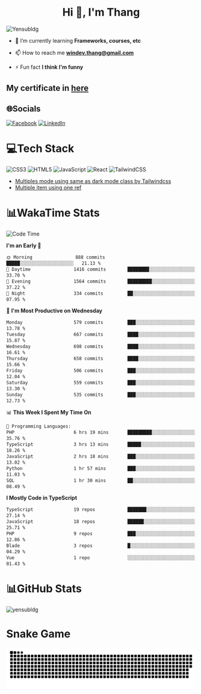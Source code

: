 <h1 align="center">Hi 👋, I'm Thang</h1>

![Yensubldg](https://readme-typing-svg.demolab.com?font=Fira+Code&weight=600&pause=1000&color=F5F5F2&center=true&vCenter=true&width=435&lines=Trying+to+be+a+Software+Engineering)

<!--
![](https://komarev.com/ghpvc/?username=yensubldg&label=Visitors+Count&color=brightgreen) -->

- 🌱 I’m currently learning **Frameworks, courses, etc**

- 📫 How to reach me **<windev.thang@gmail.com>**

- ⚡ Fun fact **I think I'm funny**

## My certificate in [here](./MY_CERTIFICATE.md)

## 🌐Socials

[![Facebook](https://img.shields.io/badge/Facebook-%231877F2.svg?logo=Facebook&logoColor=white)](https://facebook.com/yensubldg) [![LinkedIn](https://img.shields.io/badge/LinkedIn-%230077B5.svg?logo=linkedin&logoColor=white)](https://linkedin.com/in/yensubldg)

# 💻Tech Stack

![CSS3](https://img.shields.io/badge/css3-%231572B6.svg?style=for-the-badge&logo=css3&logoColor=white) ![HTML5](https://img.shields.io/badge/html5-%23E34F26.svg?style=for-the-badge&logo=html5&logoColor=white) ![JavaScript](https://img.shields.io/badge/javascript-%23323330.svg?style=for-the-badge&logo=javascript&logoColor=%23F7DF1E) ![React](https://img.shields.io/badge/react-%2320232a.svg?style=for-the-badge&logo=react&logoColor=%2361DAFB) ![TailwindCSS](https://img.shields.io/badge/tailwindcss-%2338B2AC.svg?style=for-the-badge&logo=tailwind-css&logoColor=white)

<!-- BLOG-POST-LIST:START -->
- [Multiples mode using same as dark mode class by Tailwindcss](https://dev.to/yensubldg/multiples-mode-using-same-as-dark-mode-class-by-tailwindcss-56p4)
- [Multiple item using one ref](https://dev.to/yensubldg/multiple-item-using-one-ref-1288)
<!-- BLOG-POST-LIST:END -->

# 📊WakaTime Stats

<!--START_SECTION:waka-->
![Code Time](http://img.shields.io/badge/Code%20Time-2%2C941%20hrs%2034%20mins-blue)

**I'm an Early 🐤** 

```text
🌞 Morning                888 commits         █████░░░░░░░░░░░░░░░░░░░░   21.13 % 
🌆 Daytime                1416 commits        ████████░░░░░░░░░░░░░░░░░   33.70 % 
🌃 Evening                1564 commits        █████████░░░░░░░░░░░░░░░░   37.22 % 
🌙 Night                  334 commits         ██░░░░░░░░░░░░░░░░░░░░░░░   07.95 % 
```
📅 **I'm Most Productive on Wednesday** 

```text
Monday                   579 commits         ███░░░░░░░░░░░░░░░░░░░░░░   13.78 % 
Tuesday                  667 commits         ████░░░░░░░░░░░░░░░░░░░░░   15.87 % 
Wednesday                698 commits         ████░░░░░░░░░░░░░░░░░░░░░   16.61 % 
Thursday                 658 commits         ████░░░░░░░░░░░░░░░░░░░░░   15.66 % 
Friday                   506 commits         ███░░░░░░░░░░░░░░░░░░░░░░   12.04 % 
Saturday                 559 commits         ███░░░░░░░░░░░░░░░░░░░░░░   13.30 % 
Sunday                   535 commits         ███░░░░░░░░░░░░░░░░░░░░░░   12.73 % 
```


📊 **This Week I Spent My Time On** 

```text
💬 Programming Languages: 
PHP                      6 hrs 19 mins       █████████░░░░░░░░░░░░░░░░   35.76 % 
TypeScript               3 hrs 13 mins       █████░░░░░░░░░░░░░░░░░░░░   18.26 % 
JavaScript               2 hrs 18 mins       ███░░░░░░░░░░░░░░░░░░░░░░   13.02 % 
Python                   1 hr 57 mins        ███░░░░░░░░░░░░░░░░░░░░░░   11.03 % 
SQL                      1 hr 30 mins        ██░░░░░░░░░░░░░░░░░░░░░░░   08.49 % 
```

**I Mostly Code in TypeScript** 

```text
TypeScript               19 repos            ███████░░░░░░░░░░░░░░░░░░   27.14 % 
JavaScript               18 repos            ██████░░░░░░░░░░░░░░░░░░░   25.71 % 
PHP                      9 repos             ███░░░░░░░░░░░░░░░░░░░░░░   12.86 % 
Blade                    3 repos             █░░░░░░░░░░░░░░░░░░░░░░░░   04.29 % 
Vue                      1 repo              ░░░░░░░░░░░░░░░░░░░░░░░░░   01.43 % 
```




<!--END_SECTION:waka-->

# 📊GitHub Stats

![yensubldg](https://github-readme-streak-stats.herokuapp.com/?user=yensubldg&theme=react&hide_border=false")

# Snake Game

![Snake eating my contribution graph](./github-contribution-grid-snake.svg)
